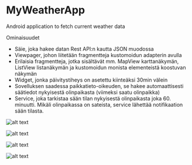 # MyWeatherApp
Android application to fetch current weather data

Ominaisuudet
* Säie, joka hakee datan Rest API:n kautta JSON muodossa
* Viewpager, johon liitetään fragmentteja kustomoidun adapterin avulla
* Erilaisia fragmentteja, jotka sisältävät mm. MapView karttanäkymän, ListView listanäkymän ja kustomoidun monista elementeistä koostuvan näkymän
* Widget, jonka päivitystiheys on asetettu kiinteäksi 30min välein
* Sovelluksen saadessa paikkatieto-oikeuden, se hakee automaattisesti säätiedot nykyisestä olinpaikasta (viimeksi saatu olinpaikka)
* Service, joka tarkistaa sään tilan nykyisestä olinpaikasta joka 60. minuutti. Mikäli olinpaikassa on sateista, service lähettää notifikaation sään tilasta.


![alt text](https://github.com/tuomomees/MyWeatherApp/blob/master/app/src/main/res/screenshots/weather_details.jpeg "Weather Details")

![alt text](https://github.com/tuomomees/MyWeatherApp/blob/master/app/src/main/res/screenshots/weather_list.jpeg "Weather List")

![alt text](https://github.com/tuomomees/MyWeatherApp/blob/master/app/src/main/res/screenshots/weather_map.jpeg "Weather Map")

![alt text](https://github.com/tuomomees/MyWeatherApp/blob/master/app/src/main/res/screenshots/weather_widget.jpeg "Weather Widget")
